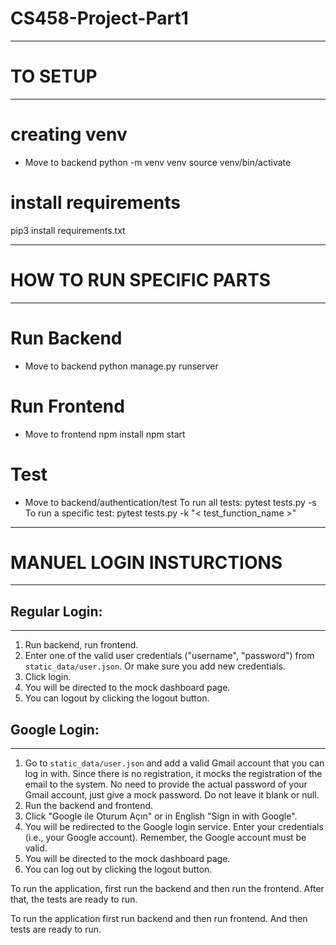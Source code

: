 # CS458-Project-Part1

----------------------------------------------------------------------------------
# TO SETUP
----------------------------------------------------------------------------------
# creating venv
- Move to backend 
python -m venv venv
source venv/bin/activate


# install requirements
pip3 install requirements.txt


----------------------------------------------------------------------------------
# HOW TO RUN SPECIFIC PARTS
----------------------------------------------------------------------------------
# Run Backend
-  Move to backend
python manage.py runserver


# Run Frontend
-  Move to frontend
npm install
npm start


# Test
- Move to backend/authentication/test 
To run all tests: pytest tests.py -s 
To run a specific test: pytest tests.py -k "< test_function_name >"


----------------------------------------------------------------------------------
# MANUEL LOGIN INSTURCTIONS
----------------------------------------------------------------------------------

## Regular Login:
-------------------------
1. Run backend, run frontend.
2. Enter one of the valid user credentials ("username", "password") from `static_data/user.json`. Or make sure you add new 
credentials.
3. Click login.
4. You will be directed to the mock dashboard page.
5. You can logout by clicking the logout button.


## Google Login:
-------------------------
1. Go to `static_data/user.json` and add a valid Gmail account that you can log in with. Since there is no registration, it mocks the registration of the email to the system. No need to provide the actual password of your Gmail account, just give a mock password. Do not leave it blank or null.
2. Run the backend and frontend.
3. Click "Google ile Oturum Açın" or in English "Sign in with Google".
4. You will be redirected to the Google login service. Enter your credentials (i.e., your Google account). Remember, the Google account must be valid.
5. You will be directed to the mock dashboard page.
6. You can log out by clicking the logout button.


To run the application, first run the backend and then run the frontend. After that, the tests are ready to run.


To run the application first run backend and then run frontend. And then tests are ready to run.


